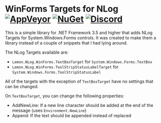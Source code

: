 # WinForms Targets for NLog [![AppVeyor][appveyor-img]][appveyor-url] [![NuGet][nuget-img]][nuget-url] [![Discord][discord-img]][discord-url]

This is a simple library for .NET Framework 3.5 and higher that adds NLog Targets for System.Windows.Forms controls. It was created to make them a library instead of a couple of snippets that I had lying around.

The NLog Targets available are:

* `Lemon.NLog.WinForms.TextBoxTarget` for `System.Windows.Forms.TextBox`
* `Lemon.NLog.WinForms.ToolStripStatusLabelTarget` for `System.Windows.Forms.ToolStripStatusLabel`

All of the targets with the exception of `TextBoxTarget` have no settings that can be changed.

On `TextBoxTarget`, you can change the following properties:

* AddNewLine: If a new line character should be added at the end of the message (uses `Environment.NewLine`)
* Append: If the text should be appended instead of replaced

[appveyor-img]: https://img.shields.io/appveyor/ci/justalemon/lemon-nlog-winforms.svg?label=appveyor
[appveyor-url]: https://ci.appveyor.com/project/justalemon/lemon-nlog-winforms
[nuget-img]: https://img.shields.io/nuget/v/Lemon.NLog.WinForms?label=nuget
[nuget-url]: https://www.nuget.org/packages/Lemon.NLog.WinForms/
[discord-img]: https://img.shields.io/badge/discord-join-7289DA.svg
[discord-url]: https://discord.gg/Cf6sspj
